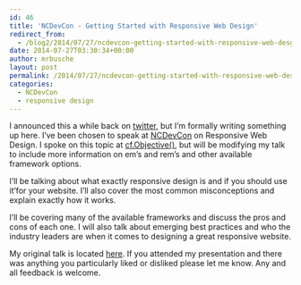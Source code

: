 ```yaml
---
id: 46
title: 'NCDevCon - Getting Started with Responsive Web Design'
redirect_from:
  - /blog2/2014/07/27/ncdevcon-getting-started-with-responsive-web-desgin/
date: 2014-07-27T03:30:34+00:00
author: mrbusche
layout: post
permalink: /2014/07/27/ncdevcon-getting-started-with-responsive-web-desgin/
categories:
  - NCDevCon
  - responsive design
---
```

I announced this a while back on [twitter](https://twitter.com/mrbusche/status/487582064146141184), but I&#8217;m formally writing something up here. I&#8217;ve been chosen to speak at [NCDevCon](http://ncdevcon.com/) on Responsive Web Design. I spoke on this topic at [cf.Objective()](http://www.cfobjective.com/), but will be modifying my talk to include more information on em&#8217;s and rem&#8217;s and other available framework options.

I&#8217;ll be talking about what exactly responsive design is and if you should use it&#8217;for your website. I&#8217;ll also cover the most common misconceptions and explain exactly how it works.

I&#8217;ll be covering many of the available frameworks and discuss the pros and cons of each one. I will also talk about emerging best practices and who the industry leaders are when it comes to designing a great responsive website.

My original talk is located  [here](http://matthewbusche.com/p/responsive/#/). If you attended my presentation and there was anything you particularly liked or disliked please let me know. Any and all feedback is welcome.